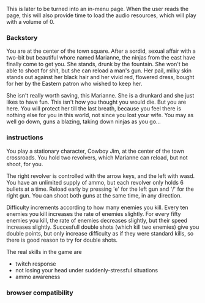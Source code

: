 This is later to be turned into an in-menu page. When the user reads the page, this will also provide time to load the audio resources, which will play with a volume of 0.

### Backstory ###
You are at the center of the town square. After a sordid, sexual affair with a two-bit but beautiful whore named Marianne, the ninjas from the east have finally come to get you. She stands, drunk by the fountain. She won't be able to shoot for shit, but she can reload a man's gun. Her pail, milky skin stands out against her black hair and her vivid red, flowered dress, bought for her by the Eastern patron who wished to keep her.

She isn't really worth saving, this Marianne. She is a drunkard and she just likes to have fun. This isn't how you thought you would die. But you are here. You will protect her till the last breath, because you feel there is nothing else for you in this world, not since you lost your wife. You may as well go down, guns a blazing, taking down ninjas as you go...

### instructions ###
You play a stationary character, Cowboy Jim, at the center of the town crossroads. You hold two revolvers, which Marianne can reload, but not shoot, for you. 

The right revolver is controlled with the arrow keys, and the left with wasd. You have an unlimited supply of ammo, but each revolver only holds 6 bullets at a time. Reload early by pressing 'e' for the left gun and '/' for the right gun. You can shoot both guns at the same time, in any direction. 

Difficulty increments according to how many enemies you kill. Every ten enemies you kill increases the rate of enemies slightly. For every fifty enemies you kill, the rate of enemies decreases slightly, but their speed increases slightly. Succesfull double shots (which kill two enemies) give you double points, but only increase difficulty as if they were standard kills, so there is good reason to try for double shots.

The real skills in the game are
- twitch response
- not losing your head under suddenly-stressful situations
- ammo awareness

### browser compatibility ###